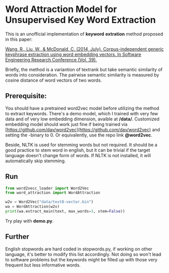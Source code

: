 # Word Attraction Model for Unsupervised Key Word Extraction

This is an unofficial implementation of __keyword__ __extration__ method proposed in this paper:

[Wang, R., Liu, W., & McDonald, C. (2014, July). Corpus-independent generic keyphrase extraction using word embedding vectors. In Software Engineering Research Conference (Vol. 39).](https://pdfs.semanticscholar.org/bd37/94c777af5ba363abae5708050ea78ecc97e2.pdf)


Briefly, the method is a variantion of textrank but take semantic similarity of words into consideration.
The pairwise semantic similarity is measured by cosine distance of word vectors of two words.


## Prerequisite:

You should have a pretrained word2vec model before utilizing the method to extract keywords. 
There's a demo model, which I trained with very few data and of very low embedding dimension, 
avaible at __/data/__. Customized embedding model should work just fine if being trained via 
[https://github.com/dav/word2vec](https://github.com/dav/word2vec) and setting the -binary to 0.
Or equivalently, use the repo link __@word2vec__.

Beside, NLTK is used for stemming words but not required. 
It should be a good practice to stem word in english, but it can be trivial if the target language doesn't change form of words. If NLTK is not installed, it will automatically skip stemming.

## Run

```python
from word2vecc_loader import Word2Vec
from word_attraction import WordAttraction

w2v = Word2Vec("data/text8-vector.bin")
wa = WordAttraction(w2v)
print(wa.extract_main(text, max_words=3, stem=False))
```

Try play with __demo.py__. 

## Further

English stopwords are hard coded in stopwords.py, 
if working on other language, it's better to modify this list accordingly. 
Not doing so won't lead to software problems but the keywords might be filled up with those very frequent but less informative words. 
